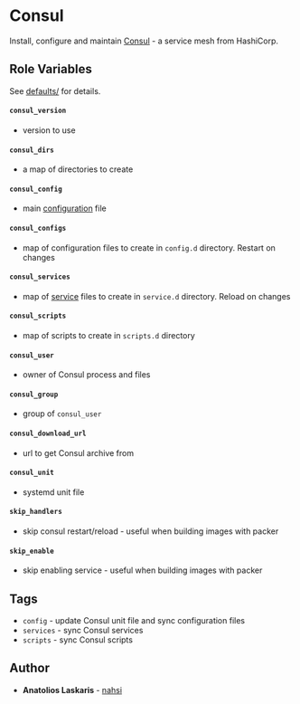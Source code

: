 # Consul

Install, configure and maintain [Consul](https://www.consul.io) - a service mesh
from HashiCorp.

## Role Variables

See [defaults/](https://github.com/nahsilabs/ansible-hashistack/blob/main/roles/consul/defaults/)
for details.

#### `consul_version`

- version to use

#### `consul_dirs`

- a map of directories to create

#### `consul_config`

- main [configuration](https://www.consul.io/docs/agent/options) file

#### `consul_configs`

- map of configuration files to create in `config.d` directory. Restart on
  changes

#### `consul_services`

- map of [service](https://www.consul.io/docs/discovery/services) files to
  create in `service.d` directory. Reload on changes

#### `consul_scripts`

- map of scripts to create in `scripts.d` directory

#### `consul_user`

- owner of Consul process and files

#### `consul_group`

- group of `consul_user`

#### `consul_download_url`

- url to get Consul archive from

#### `consul_unit`

- systemd unit file

#### `skip_handlers`

- skip consul restart/reload - useful when building images with packer

#### `skip_enable`

- skip enabling service - useful when building images with packer

## Tags

- `config` - update Consul unit file and sync configuration files
- `services` - sync Consul services
- `scripts` - sync Consul scripts

## Author

- **Anatolios Laskaris** - [nahsi](https://github.com/nahsi)
